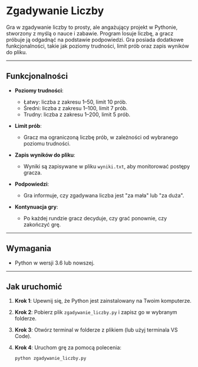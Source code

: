 # Zgadywanie Liczby

Gra w zgadywanie liczby to prosty, ale angażujący projekt w Pythonie, stworzony z myślą o nauce i zabawie. Program losuje liczbę, a gracz próbuje ją odgadnąć na podstawie podpowiedzi. Gra posiada dodatkowe funkcjonalności, takie jak poziomy trudności, limit prób oraz zapis wyników do pliku.

---

## Funkcjonalności

- **Poziomy trudności**:
  - Łatwy: liczba z zakresu 1–50, limit 10 prób.
  - Średni: liczba z zakresu 1–100, limit 7 prób.
  - Trudny: liczba z zakresu 1–200, limit 5 prób.
  
- **Limit prób**: 
  - Gracz ma ograniczoną liczbę prób, w zależności od wybranego poziomu trudności.

- **Zapis wyników do pliku**:
  - Wyniki są zapisywane w pliku `wyniki.txt`, aby monitorować postępy gracza.

- **Podpowiedzi**:
  - Gra informuje, czy zgadywana liczba jest "za mała" lub "za duża".

- **Kontynuacja gry**:
  - Po każdej rundzie gracz decyduje, czy grać ponownie, czy zakończyć grę.

---

## Wymagania

- Python w wersji 3.6 lub nowszej.

---

## Jak uruchomić

1. **Krok 1**: Upewnij się, że Python jest zainstalowany na Twoim komputerze.
2. **Krok 2**: Pobierz plik `zgadywanie_liczby.py` i zapisz go w wybranym folderze.
3. **Krok 3**: Otwórz terminal w folderze z plikiem (lub użyj terminala VS Code).
4. **Krok 4**: Uruchom grę za pomocą polecenia:

   ```bash
   python zgadywanie_liczby.py

